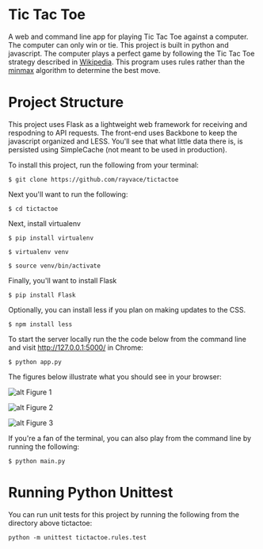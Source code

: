 Tic Tac Toe
=========

A web and command line app for playing Tic Tac Toe against a computer. The computer can only win or tie. This project is built in python and javascript. The computer plays a perfect game by following the Tic Tac Toe strategy described in [Wikipedia](http://en.wikipedia.org/wiki/Tic-tac-toe). This program uses rules rather than the [minmax](http://chet-weger.herokuapp.com/play_ttt/) algorithm to determine the best move.

Project Structure
=========
This project uses Flask as a lightweight web framework for receiving and respodning to API requests. The front-end uses Backbone to keep the javascript organized and LESS. You'll see that what little data there is, is persisted using SimpleCache (not meant to be used in production). 

To install this project, run the following from your terminal:

```
$ git clone https://github.com/rayvace/tictactoe
```

Next you'll want to run the following:

```
$ cd tictactoe
```

Next, install virtualenv
```
$ pip install virtualenv

$ virtualenv venv

$ source venv/bin/activate
```

Finally, you'll want to install Flask
```
$ pip install Flask
```

Optionally, you can install less if you plan on making updates to the CSS.
```
$ npm install less
```

To start the server locally run the the code below from the command line and visit http://127.0.0.1:5000/ in Chrome:
```
$ python app.py
```

The figures below illustrate what you should see in your browser:

![alt Figure 1](https://raw.github.com/rayvace/tictactoe/master/static/img/fig1.png)

![alt Figure 2](https://raw.github.com/rayvace/tictactoe/master/static/img/fig2.png)

![alt Figure 3](https://raw.github.com/rayvace/tictactoe/master/static/img/fig3.png)


If you're a fan of the terminal, you can also play from the command line by running the following:
```
$ python main.py
```

Running Python Unittest
=======================
You can run unit tests for this project by running the following from the directory above tictactoe:

```
python -m unittest tictactoe.rules.test
